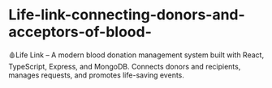 # Life-link-connecting-donors-and-acceptors-of-blood-
🩸Life Link – A modern blood donation management system built with React, TypeScript, Express, and MongoDB. Connects donors and recipients, manages requests, and promotes life-saving events.
